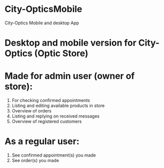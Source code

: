 # City-OpticsMobile
City-Optics Mobile and desktop App 

# Desktop and mobile version for City-Optics (Optic Store)

# Made for admin user (owner of store):
1. For checking confirmed appointments
2. Listing and editing available products in store
3. Overview of orders
4. Listing and replying on received messages
5. Overview of registered customers

# As a regular user:
1. See confirmed appointment(s) you made
2. See order(s) you made
